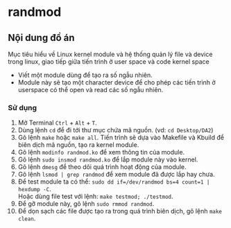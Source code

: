 # randmod 

## Nội dung đồ án
Mục tiêu hiểu về Linux kernel module và hệ thống quản lý file và device trong linux, giao tiếp giữa tiến trình ở user space và code kernel space 
  + Viết một module dùng để tạo ra số ngẫu nhiên. 
  + Module này sẽ tạo một character device để cho phép các tiến trình ở userspace có thể open và read các số ngẫu nhiên.
  ### Sử dụng
  1. Mở Terminal `Ctrl` + `Alt` + `T`.
  2. Dùng lệnh `cd` để đi tới thư mục chứa mã nguồn. (vd: `cd Desktop/DA2`)
  3. Gõ lệnh `make` hoặc `make all`. Tiến trình sẽ dựa vào Makefile và Kbuild để biên dịch mã nguồn, tạo ra kernel module.
  4. Gõ lệnh `modinfo randmod.ko` để xem thông tin của module.
  5. Gõ lệnh `sudo insmod randmod.ko` để lắp module này vào kernel.
  6. Gõ lệnh `dmesg` để theo dõi quá trình hoạt động của module.
  7. Gõ lệnh `lsmod | grep randmod` để xem module đã được lắp hay chưa.
  8. Để test module ta có thể: `sudo dd if=/dev/randmod bs=4 count=1 | hexdump -C`. <br/>
     Hoặc dùng file test với lệnh: `make testmod; ./testmod`.
  9. Để gỡ module này, gõ lệnh `sudo rmmod randmod`.
  10. Để dọn sạch các file được tạo ra trong quá trình biên dịch, gõ lệnh `make clean`.
